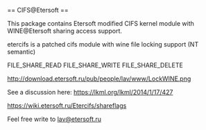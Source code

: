 
== CIFS@Etersoft ==

This package contains Etersoft modified CIFS kernel module
with WINE@Etersoft sharing access support.

etercifs is a patched cifs module with wine file locking support (NT semantic)


FILE_SHARE_READ
FILE_SHARE_WRITE
FILE_SHARE_DELETE


http://download.etersoft.ru/pub/people/lav/www/LockWINE.png


See a discussion here:
https://lkml.org/lkml/2014/1/17/427

https://wiki.etersoft.ru/Etercifs/shareflags

Feel free write to lav@etersoft.ru

